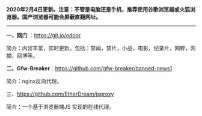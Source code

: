 **2020年2月4日更新。注意：不管是电脑还是手机，推荐使用谷歌浏览器或火狐浏览器。国产浏览器可能会屏蔽直翻网址。**


***

**一、网门** ：https://git.io/odoor

简介：内容丰富，实时更新。包括：禁闻，禁片，小品，电影，纪录片，网粹，网摘，网博等。

**二、Gfw-Breaker**：https://github.com/gfw-breaker/banned-news1

简介：nginx反向代理。

三、https://github.com/EtherDream/jsproxy

简介：一个基于浏览器端JS 实现的在线代理。

